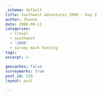 ```yaml
---
_schema: default
title: Southwest Adventures 2008 - Day 3
author: Zhanna
date: 2008-09-11
categories:
  - travel
  - southwest
  - '2008'
  - survey mark hunting  
tags:
excerpt: >- 
  
geocaches: false
surveymarks: true
post_id: 210
layout: post
   
---
```


<!-- 

Oak Creek-Sedona -> Sunset Crater -> Wupatki -> Kayenta

Relatively early start: after breakfast, drove up Oak Creek Canyon (bitch in VW!) to Sunset Crater. Photos and lots of poking around. Hiked short version of Lava Flow Trail. Continued on drive to Wupatki. Saw at least 4-5 witness posts along the way, but stopped for only 2. Great views from all the overlooks. Saw most of the Wupatki ruins, then continued on to Cameron with storms looming (went to Simpson's market!). To Tuba City ("Well, I guess it's <em>some </em>form of civilization!") where we saw a sign denoting a McDonalds "one hour away." Saw hand-lettered signs for Dinosaur Tracks and finally found the entrance, but didn't stop.  Just past Elephant Feet, we attempted to get to White Mesa Arch but found the road flooded out. Found entrance to Keet Seel and Betatakin Ruins but it was already closed for the day.  Finally arrived at Anasazi Inn-what a place!!! Current spider count:1. Went to Amigo Cafe for supper-what a place! Then stopped at Hampton Inn to see if they had any info on Monument Valley tours.  They didn't, but we did buy a packet of mixed cacticus seeds.  On the way out we passed a dog that appeared completely dead on the sidewalk.  Walking past didn't stir him.  Finally we saw a twitch and realized with relief that he was alive.

Notes: Sunset Crater Visitor Center: N 35° 22.157' W111° 32.614'
Amigo Cafe (world's best Mexican-yeah, right!) N 36° 42.641' W110°14.908'

-Remember to look up electric railway alongside Route 160 - remember vehicle tunnel and horrible road, nice Indians, strange "elevator" and huge conveyor crossing road and over cliffs on E side of road.  http://www.utahgeology.com/roadguides.php?hw=hw160

Food: Huevos rancheros for both, grapefruit and cranberry juice, coffee @ Oak Creek Cafe.  Cape Cod chips, beef jerky from "Simpson's Market" on Rt. 89 in Cameron. Beef and green chile burrito (R), tostadas, iced tea at Amigo Cafe ... ha-ha! 
-->


